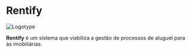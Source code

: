 # Rentify

![Logotype](https://github.com/user-attachments/assets/6351e6cd-f0ba-472a-9b12-aeb516507097)

**Rentify** é um sistema que viabiliza a gestão de processos de aluguel para às imobiliárias.
